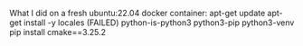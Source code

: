 What I did on a fresh ubuntu:22.04 docker container:
    apt-get update
    apt-get install -y 
        locales (FAILED)
        python-is-python3
        python3-pip
        python3-venv
    pip install
        cmake==3.25.2